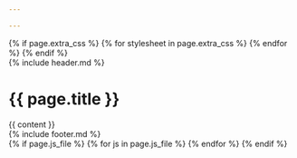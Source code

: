 ```yaml
---

---
```


<!DOCTYPE html>
<html lang="id">
<head>
	<meta charset="utf-8">
	<meta name="viewport" content="width=device-width, initial-scale=1.0">
	<meta name="description" content="{{ site.description }}">
	<meta lang="id">
	<link rel="stylesheet" type="text/css" href="{{ site.base_url }}/assets/css/main.css">
	<link rel="stylesheet" type="text/css" href="{{ site.base_url }}/assets/css/content.css">
	{% if page.extra_css %}
		{% for stylesheet in page.extra_css %}
			<link rel="stylesheet" type="text/css" href="{{ site.base_url }}/assets/css/{{ stylesheet }}.css">
		{% endfor %}
	{% endif %}
	<title> {{ site.title }} - {{ page.title }} </title>
</head>
<body>
	<div class="outer-container">
		<div class="container">
			{% include header.md %}
			<div class="content-top">
				<h1>{{ page.title }}</h1>
			</div>
			<div class="content">
				{{ content }}
			</div>
		</div>
		{% include footer.md %}
	</div>
<script type="text/javascript" src="{{ site.base_url }}/assets/js/dropdown-navbar.js"></script>
{% if page.js_file %}
	{% for js in page.js_file %}
		<script type="text/javascript" src="{{ site.base_url }}/assets/js/{{ js }}.js"></script>
	{% endfor %}
{% endif %}
</body>
</html>